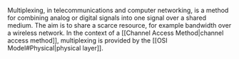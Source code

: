 
Multiplexing, in telecommunications and computer networking, is a method for combining analog or digital signals into one signal over a shared medium. The aim is to share a scarce resource, for example bandwidth over a wireless network. In the context of a [[Channel Access Method|channel access method]], multiplexing is provided by the [[OSI Model#Physical|physical layer]].